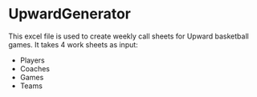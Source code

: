 # UpwardGenerator
This excel file is used to create weekly call sheets for Upward basketball games. 
It takes 4 work sheets as input:
- Players
- Coaches
- Games
- Teams
